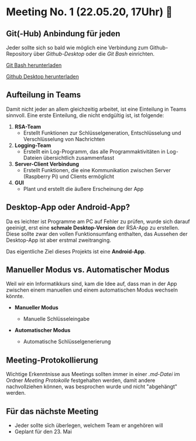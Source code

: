 # Meeting No. 1 (22.05.20, 17Uhr) 🚀

## Git(-Hub) Anbindung für jeden

Jeder sollte sich so bald wie möglich eine Verbindung zum Github-Repository über _Github-Desktop_ oder die _Git Bash_ einrichten.

[Git Bash herunterladen](https://gitforwindows.org/)

[Github Desktop herunterladen](https://desktop.github.com/)

## Aufteilung in Teams

Damit nicht jeder an allem gleichzeitig arbeitet, ist eine Einteilung in Teams sinnvoll. Eine erste Einteilung, die nicht endgültig ist, ist folgende:

1. **RSA-Team**
   - Erstellt Funktionen zur Schlüsselgeneration, Entschlüsselung und Verschlüsselung von Nachrichten
2. **Logging-Team**
   - Erstellt ein Log-Programm, das alle Programmaktivitäten in Log-Dateien übersichtlich zusammenfasst
3. **Server-Client Verbindung**
   - Erstellt Funktionen, die eine Kommunikation zwischen Server (Raspberry Pi) und Clients ermöglicht
4. **GUI**
   - Plant und erstellt die äußere Erscheinung der App

## Desktop-App oder Android-App?

Da es leichter ist Programme am PC auf Fehler zu prüfen, wurde sich darauf geeinigt, erst eine **schmale Desktop-Version** der RSA-App zu erstellen. Diese sollte zwar den vollen Funktionsumfang enthalten, das Aussehen der Desktop-App ist aber erstmal zweitranging.

Das eigentliche Ziel dieses Projekts ist eine **Android-App**.

## Manueller Modus vs. Automatischer Modus

Weil wir ein Informatikkurs sind, kam die Idee auf, dass man in der App zwischen einem manuellen und einem automatischen Modus wechseln könnte.

- **Manueller Modus**
  - Manuelle Schlüsseleingabe

- **Automatischer Modus**
  - Automatische Schlüsselgenerierung

## Meeting-Protokollierung

Wichtige Erkenntnisse aus Meetings sollten immer in einer _.md-Datei_ im Ordner _Meeting Protokolle_ festgehalten werden, damit andere nachvollziehen können, was besprochen wurde und nicht "abgehängt" werden.

## Für das nächste Meeting

- Jeder sollte sich überlegen, welchem Team er angehören will
- Geplant für den 23. Mai